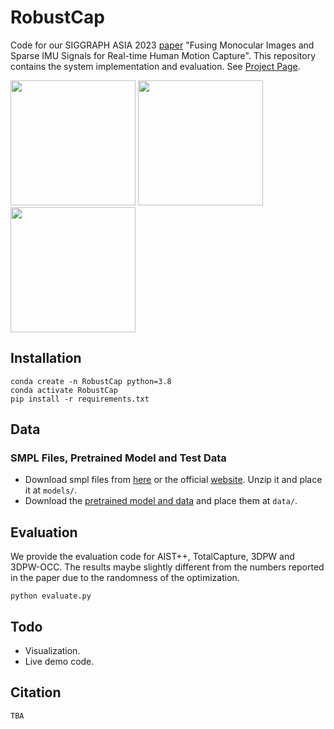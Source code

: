 # RobustCap
Code for our SIGGRAPH ASIA 2023 [paper]() "Fusing Monocular Images and Sparse IMU Signals for Real-time Human
Motion Capture". This repository contains the system implementation and evaluation. See [Project Page]().
<div align="left">
<img src="assets/occlusion.gif" height="200"> <img src="assets/sports.gif" height="200"> <img src="assets/dark.gif" height="200">
<br>
</div>

## Installation
```
conda create -n RobustCap python=3.8
conda activate RobustCap
pip install -r requirements.txt
```
## Data
### SMPL Files, Pretrained Model and Test Data
- Download smpl files from [here](https://drive.google.com/file/d/1lsHC3mupzGqrzHEkXlXwKWXtw5d8Fxr3/view?usp=drive_link) or the official [website](https://smpl.is.tue.mpg.de/). Unzip it and place it at `models/`. 
- Download the [pretrained model and data](https://drive.google.com/file/d/1oDnFd8h4mTCSYKD4zEA0AL3b6qUeUtvl/view?usp=drive_link) and place them at `data/`.
## Evaluation
We provide the evaluation code for AIST++, TotalCapture, 3DPW and 3DPW-OCC. The results maybe slightly different from the numbers reported in the paper due to the randomness of the optimization.
```
python evaluate.py
```
## Todo
- Visualization.
- Live demo code.
## Citation  
```
TBA
```

